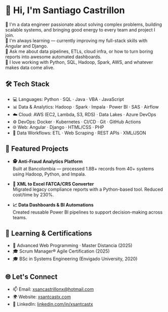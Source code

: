 # 👋 Hi, I'm Santiago Castrillon

🚀 I'm a data engineer passionate about solving complex problems, building scalable systems, and bringing good energy to every team and project I join.  
🌱 I'm always learning — currently improving my full-stack skills with Angular and Django.  
💬 Ask me about data pipelines, ETLs, cloud infra, or how to turn boring reports into awesome automated dashboards.  
🧠 I love working with Python, SQL, Hadoop, Spark, AWS, and whatever makes data come alive.

## 🛠 Tech Stack

- 💻 Languages: Python · SQL · Java · VBA · JavaScript
- 📊 Data & Analytics: Hadoop · Spark · Impala · Power BI · SAS · Airflow
- ☁️ Cloud: AWS (EC2, Lambda, S3, RDS) · Data Lakes · Azure DevOps
- ⚙️ DevOps: Docker · Kubernetes · CI/CD · Git · GitHub Actions
- 🌐 Web: Angular · Django · HTML/CSS · PHP
- 📄 Data Workflows: ETL · Web Scraping · REST APIs · XML/JSON

## 📂 Featured Projects

- **🕵️ Anti-Fraud Analytics Platform**  
  Built at Bancolombia — processed 1.8B+ records from 40+ systems using Hadoop, Python, and Impala.

- **📄 XML to Excel FATCA/CRS Converter**  
  Migrated legacy compliance reports with a Python-based tool. Reduced cost/time by 230%.

- **📈 Data Dashboards & BI Automations**  
  Created reusable Power BI pipelines to support decision-making across teams.

## 🧠 Learning & Certifications

- 📘 Advanced Web Programming · Master Distancia (2025)  
- 🎓 Scrum Manager® Agile Certification (2025)  
- 🎓 BSc in Systems Engineering (Envigado University, 2020)

## 🌐 Let's Connect

- 📫 Email: xsancastrillonx@hotmail.com  
- 🌍 Website: [xsantcastx.com](http://xsantcastx.com)  
- 💼 LinkedIn: [linkedin.com/in/xsantcastx](https://www.linkedin.com/in/xsantcastx/) 
